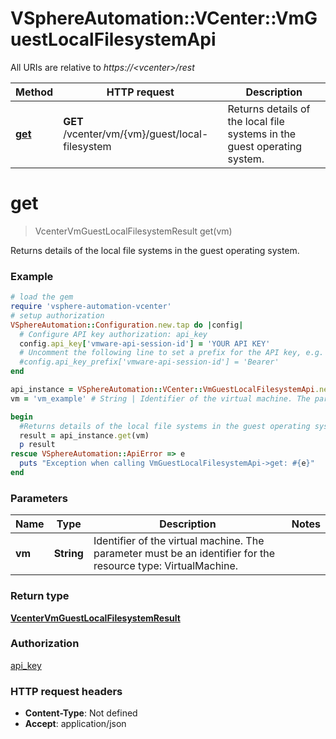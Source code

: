 # VSphereAutomation::VCenter::VmGuestLocalFilesystemApi

All URIs are relative to *https://&lt;vcenter&gt;/rest*

Method | HTTP request | Description
------------- | ------------- | -------------
[**get**](VmGuestLocalFilesystemApi.md#get) | **GET** /vcenter/vm/{vm}/guest/local-filesystem | Returns details of the local file systems in the guest operating system.


# **get**
> VcenterVmGuestLocalFilesystemResult get(vm)

Returns details of the local file systems in the guest operating system.

### Example
```ruby
# load the gem
require 'vsphere-automation-vcenter'
# setup authorization
VSphereAutomation::Configuration.new.tap do |config|
  # Configure API key authorization: api_key
  config.api_key['vmware-api-session-id'] = 'YOUR API KEY'
  # Uncomment the following line to set a prefix for the API key, e.g. 'Bearer' (defaults to nil)
  #config.api_key_prefix['vmware-api-session-id'] = 'Bearer'
end

api_instance = VSphereAutomation::VCenter::VmGuestLocalFilesystemApi.new
vm = 'vm_example' # String | Identifier of the virtual machine. The parameter must be an identifier for the resource type: VirtualMachine.

begin
  #Returns details of the local file systems in the guest operating system.
  result = api_instance.get(vm)
  p result
rescue VSphereAutomation::ApiError => e
  puts "Exception when calling VmGuestLocalFilesystemApi->get: #{e}"
end
```

### Parameters

Name | Type | Description  | Notes
------------- | ------------- | ------------- | -------------
 **vm** | **String**| Identifier of the virtual machine. The parameter must be an identifier for the resource type: VirtualMachine. | 

### Return type

[**VcenterVmGuestLocalFilesystemResult**](VcenterVmGuestLocalFilesystemResult.md)

### Authorization

[api_key](../README.md#api_key)

### HTTP request headers

 - **Content-Type**: Not defined
 - **Accept**: application/json



